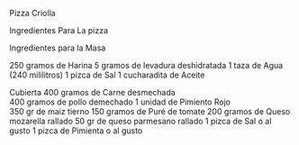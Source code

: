 Pizza Criolla

Ingredientes Para La pizza

Ingredientes para la Masa

250 gramos de Harina
5 gramos de levadura deshidratada 1 taza de Agua (240 mililitros)
1 pizca de Sal
1 cucharadita de Aceite

Cubierta
400 gramos de Carne desmechada  
 400 gramos de pollo demechado
1 unidad de Pimiento Rojo  
 350 gr de maiz tierno
150 gramos de Puré de tomate
200 gramos de Queso mozarella rallado
50 gr de queso parmesano rallado
1 pizca de Sal o al gusto
1 pizca de Pimienta o al gusto
